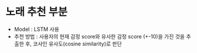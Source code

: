 # 노래 추천 부분
* Model : LSTM 사용
* 추천 방법 : 사용자의 현재 감정 score와 유사한 감정 score (+-10)을 가진 것을 추출한 후, 코사인 유사도(cosine similarity)로 판단
